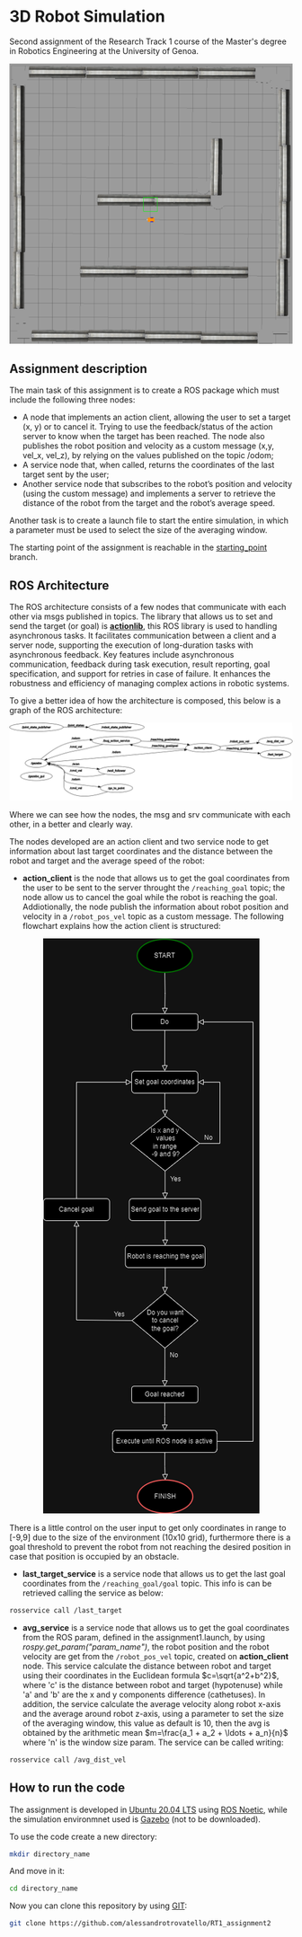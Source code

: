 # 3D Robot Simulation

Second assignment of the Research Track 1 course of the Master's degree in Robotics Engineering at the University of Genoa.
<p align="center">
  <img src="https://github.com/alessandrotrovatello/RT1_assignment2/blob/main/images/grid.png" alt="Environment">
</p>

## Assignment description

The main task of this assignment is to create a ROS package which must include the following three nodes:
- A node that implements an action client, allowing the user to set a target (x, y) or to cancel it. Trying to use the feedback/status of the action server to know when the target has been reached. The node also publishes the robot position and velocity as a custom message (x,y, vel_x, vel_z), by relying on the values published on the topic /odom;
- A service node that, when called, returns the coordinates of the last target sent by the user;
- Another service node that subscribes to the robot’s position and velocity (using the custom message) and implements a server to retrieve the distance of the robot from the target and the robot’s average speed.
  
Another task is to create a launch file to start the entire simulation, in which a parameter must be used to select the size of the averaging window.

The starting point of the assignment is reachable in the [starting_point](https://github.com/alessandrotrovatello/RT1_assignment2/tree/starting_point) branch.

## ROS Architecture

The ROS architecture consists of a few nodes that communicate with each other via msgs published in topics. The library that allows us to set and send the target (or goal) is [**actionlib**](https://wiki.ros.org/actionlib), this ROS library is used to handling asynchronous tasks. It facilitates communication between a client and a server node, supporting the execution of long-duration tasks with asynchronous feedback. Key features include asynchronous communication, feedback during task execution, result reporting, goal specification, and support for retries in case of failure. It enhances the robustness and efficiency of managing complex actions in robotic systems.

To give a better idea of how the architecture is composed, this below is a graph of the ROS architecture:

![ROS Architecture of the assignment](https://github.com/alessandrotrovatello/RT1_assignment2/blob/main/images/rosgraph.png)

Where we can see how the nodes, the msg and srv communicate with each other, in a better and clearly way.

The nodes developed are an action client and two service node to get information about last target coordinates and the distance between the robot and target and the average speed of the robot:
- **action_client** is the node that allows us to get the goal coordinates from the user to be sent to the server throught the `/reaching_goal` topic; the node allow us to cancel the goal while the robot is reaching the goal. Addiotionally, the node publish the information about robot position and velocity in a `/robot_pos_vel` topic as a custom message. The following flowchart explains how the action client is structured:

<p align="center">
  <img src="https://github.com/alessandrotrovatello/RT1_assignment2/blob/main/images/action_client_flowchart.png" alt="*action_client*'s flowchart">
</p>

There is a little control on the user input to get only coordinates in range to [-9,9] due to the size of the environment (10x10 grid), furthermore there is a goal threshold to prevent the robot from not reaching the desired position in case that position is occupied by an obstacle.

- **last_target_service** is a service node that allows us to get the last goal coordinates from the `/reaching_goal/goal` topic. This info is can be retrieved calling the service as below:
```bash
rosservice call /last_target
```

- **avg_service** is a service node that allows us to get the goal coordinates from the ROS param, defined in the assignment1.launch, by using *rospy.get_param("param_name")*, the robot position and the robot velocity are get from the `/robot_pos_vel` topic, created on **action_client** node. This service calculate the distance between robot and target using their coordinates in the Euclidean formula $c=\sqrt{a^2+b^2}$, where 'c' is the distance between robot and target (hypotenuse) while 'a' and 'b' are the x and y components difference (cathetuses). In addition, the service calculate the average velocity along robot x-axis and the average around robot z-axis, using a parameter to set the size of the averaging window, this value as default is 10, then the avg is obtained by the arithmetic mean $m=\frac{a_1 + a_2 + \ldots + a_n}{n}$ where 'n' is the window size param. The service can be called writing:
```bash
rosservice call /avg_dist_vel
```

## How to run the code

The assignment is developed in [Ubuntu 20.04 LTS](https://ubuntu.com/tutorials/install-ubuntu-desktop#2-download-an-ubuntu-image) using [ROS Noetic](https://wiki.ros.org/noetic/Installation/Ubuntu), while the simulation environmnet used is [Gazebo](https://gazebosim.org/docs/harmonic/architecture) (not to be downloaded).

To use the code create a new directory:
```bash
mkdir directory_name
```
And move in it:
```bash
cd directory_name
```
Now you can clone this repository by using [GIT](https://github.com/git-guides/install-git):
```bash
git clone https://github.com/alessandrotrovatello/RT1_assignment2
```


